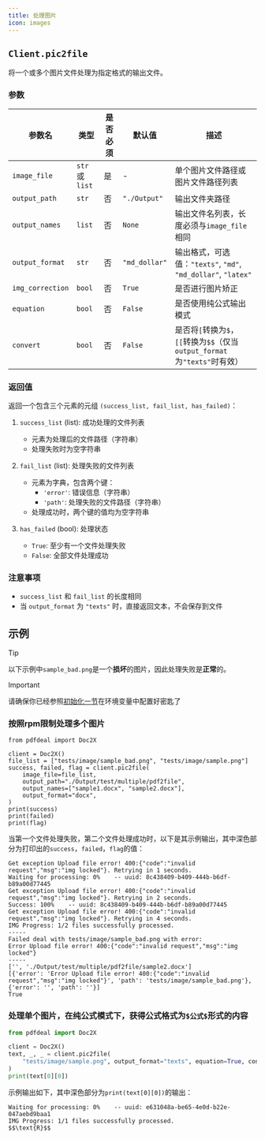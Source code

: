 ```yaml
---
title: 处理图片
icon: images
---
```


## `Client.pic2file`

将一个或多个图片文件处理为指定格式的输出文件。

### 参数

| 参数名 | 类型 | 是否必须 | 默认值 | 描述 |
|--------|------|----------|--------|------|
| `image_file` | `str` 或 `list` | 是 | - | 单个图片文件路径或图片文件路径列表 |
| `output_path` | `str` | 否 | `"./Output"` | 输出文件夹路径 |
| `output_names` | `list` | 否 | `None` | 输出文件名列表，长度必须与`image_file`相同 |
| `output_format` | `str` | 否 | `"md_dollar"` | 输出格式，可选值：`"texts"`, `"md"`, `"md_dollar"`, `"latex"` |
| `img_correction` | `bool` | 否 | `True` | 是否进行图片矫正 |
| `equation` | `bool` | 否 | `False` | 是否使用纯公式输出模式 |
| `convert` | `bool` | 否 | `False` | 是否将`[`转换为`$`，`[[`转换为`$$`（仅当`output_format`为`"texts"`时有效） |

### 返回值

返回一个包含三个元素的元组 `(success_list, fail_list, has_failed)`：

1. `success_list` (list): 成功处理的文件列表
   - 元素为处理后的文件路径（字符串）
   - 处理失败时为空字符串

2. `fail_list` (list): 处理失败的文件列表
   - 元素为字典，包含两个键：
     - `'error'`: 错误信息（字符串）
     - `'path'`: 处理失败的文件路径（字符串）
   - 处理成功时，两个键的值均为空字符串

3. `has_failed` (bool): 处理状态
   - `True`: 至少有一个文件处理失败
   - `False`: 全部文件处理成功

### 注意事项

- `success_list` 和 `fail_list` 的长度相同
- 当 `output_format` 为 `"texts"` 时，直接返回文本，不会保存到文件

## 示例

> [!tip]
> 以下示例中`sample_bad.png`是一个**损坏**的图片，因此处理失败是**正常**的。

> [!important]
> 请确保你已经参照[初始化一节](Init.md)在环境变量中配置好密匙了

### 按照rpm限制处理多个图片

```python{1-2}
from pdfdeal import Doc2X

client = Doc2X()
file_list = ["tests/image/sample_bad.png", "tests/image/sample.png"]
success, failed, flag = client.pic2file(
    image_file=file_list,
    output_path="./Output/test/multiple/pdf2file",
    output_names=["sample1.docx", "sample2.docx"],
    output_format="docx",
)
print(success)
print(failed)
print(flag)

```

当第一个文件处理失败，第二个文件处理成功时，以下是其示例输出，其中深色部分为打印出的`success`，`failed`，`flag`的值：

```zsh{11-13}
Get exception Upload file error! 400:{"code":"invalid request","msg":"img locked"}. Retrying in 1 seconds.
Waiting for processing: 0%    -- uuid: 8c438409-b409-444b-b6df-b89a00d77445
Get exception Upload file error! 400:{"code":"invalid request","msg":"img locked"}. Retrying in 2 seconds.
Success: 100%    -- uuid: 8c438409-b409-444b-b6df-b89a00d77445
Get exception Upload file error! 400:{"code":"invalid request","msg":"img locked"}. Retrying in 4 seconds.
IMG Progress: 1/2 files successfully processed.
-----
Failed deal with tests/image/sample_bad.png with error:
Error Upload file error! 400:{"code":"invalid request","msg":"img locked"}
-----
['', './Output/test/multiple/pdf2file/sample2.docx']
[{'error': 'Error Upload file error! 400:{"code":"invalid request","msg":"img locked"}', 'path': 'tests/image/sample_bad.png'}, {'error': '', 'path': ''}]
True
```

### 处理单个图片，在纯公式模式下，获得公式格式为`$公式$`形式的内容

```python
from pdfdeal import Doc2X

client = Doc2X()
text, _, _ = client.pic2file(
    "tests/image/sample.png", output_format="texts", equation=True, convert=True
)
print(text[0][0])
```

示例输出如下，其中深色部分为`print(text[0][0])`的输出：

```zsh{3}
Waiting for processing: 0%    -- uuid: e631048a-be65-4e0d-b22e-047aebd9baa1
IMG Progress: 1/1 files successfully processed.
$$\text{R}$$
```